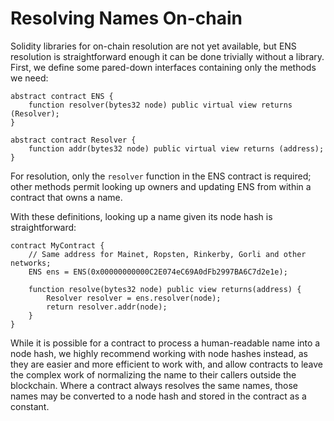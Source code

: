 # Resolving Names On-chain

Solidity libraries for on-chain resolution are not yet available, but ENS resolution is straightforward enough it can be done trivially without a library. First, we define some pared-down interfaces containing only the methods we need:

```text
abstract contract ENS {
    function resolver(bytes32 node) public virtual view returns (Resolver);
}

abstract contract Resolver {
    function addr(bytes32 node) public virtual view returns (address);
}
```

For resolution, only the `resolver` function in the ENS contract is required; other methods permit looking up owners and updating ENS from within a contract that owns a name.

With these definitions, looking up a name given its node hash is straightforward:

```text
contract MyContract {
    // Same address for Mainet, Ropsten, Rinkerby, Gorli and other networks;
    ENS ens = ENS(0x00000000000C2E074eC69A0dFb2997BA6C7d2e1e);

    function resolve(bytes32 node) public view returns(address) {
        Resolver resolver = ens.resolver(node);
        return resolver.addr(node);
    }
}
```

While it is possible for a contract to process a human-readable name into a node hash, we highly recommend working with node hashes instead, as they are easier and more efficient to work with, and allow contracts to leave the complex work of normalizing the name to their callers outside the blockchain. Where a contract always resolves the same names, those names may be converted to a node hash and stored in the contract as a constant.

